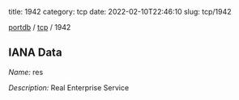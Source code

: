 title: 1942
category: tcp
date: 2022-02-10T22:46:10
slug: tcp/1942

[portdb](/) / [tcp](/category/tcp.html) / 1942


## IANA Data

_Name:_ res

_Description:_ Real Enterprise Service

